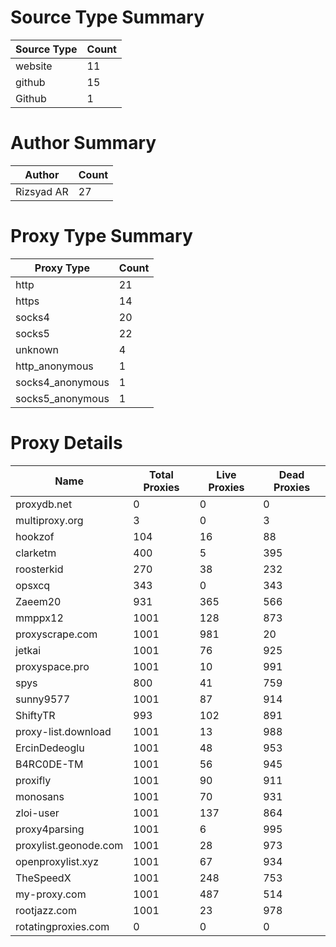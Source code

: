 # Source Type Summary

| Source Type | Count |
|-------------|-------|
| website | 11 |
| github | 15 |
| Github | 1 |


# Author Summary

| Author | Count |
|--------|-------|
| Rizsyad AR | 27 |


# Proxy Type Summary

| Proxy Type | Count |
|------------|-------|
| http | 21 |
| https | 14 |
| socks4 | 20 |
| socks5 | 22 |
| unknown | 4 |
| http_anonymous | 1 |
| socks4_anonymous | 1 |
| socks5_anonymous | 1 |


# Proxy Details

| Name | Total Proxies | Live Proxies | Dead Proxies |
|------|---------------|--------------|---------------|
| proxydb.net | 0 | 0 | 0 |
| multiproxy.org | 3 | 0 | 3 |
| hookzof | 104 | 16 | 88 |
| clarketm | 400 | 5 | 395 |
| roosterkid | 270 | 38 | 232 |
| opsxcq | 343 | 0 | 343 |
| Zaeem20 | 931 | 365 | 566 |
| mmppx12 | 1001 | 128 | 873 |
| proxyscrape.com | 1001 | 981 | 20 |
| jetkai | 1001 | 76 | 925 |
| proxyspace.pro | 1001 | 10 | 991 |
| spys | 800 | 41 | 759 |
| sunny9577 | 1001 | 87 | 914 |
| ShiftyTR | 993 | 102 | 891 |
| proxy-list.download | 1001 | 13 | 988 |
| ErcinDedeoglu | 1001 | 48 | 953 |
| B4RC0DE-TM | 1001 | 56 | 945 |
| proxifly | 1001 | 90 | 911 |
| monosans | 1001 | 70 | 931 |
| zloi-user | 1001 | 137 | 864 |
| proxy4parsing | 1001 | 6 | 995 |
| proxylist.geonode.com | 1001 | 28 | 973 |
| openproxylist.xyz | 1001 | 67 | 934 |
| TheSpeedX | 1001 | 248 | 753 |
| my-proxy.com | 1001 | 487 | 514 |
| rootjazz.com | 1001 | 23 | 978 |
| rotatingproxies.com | 0 | 0 | 0 |
